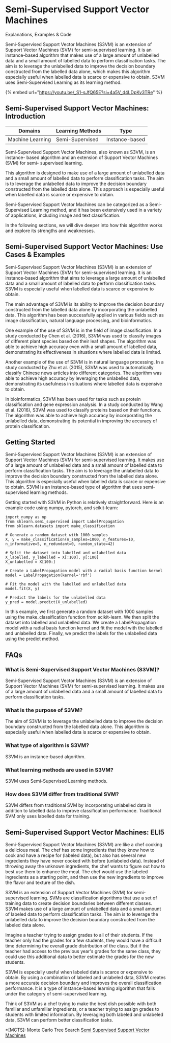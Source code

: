 # Semi-Supervised Support Vector Machines

Explanations, Examples & Code

Semi-Supervised Support Vector Machines (S3VM) is an extension of Support Vector Machines (SVM) for semi-supervised learning. It is an instance-based algorithm that makes use of a large amount of unlabelled data and a small amount of labelled data to perform classification tasks. The aim is to leverage the unlabelled data to improve the decision boundary constructed from the labelled data alone, which makes this algorithm especially useful when labelled data is scarce or expensive to obtain. S3VM uses Semi-Supervised Learning as its learning method.

{% embed url="https://youtu.be/_S1-sJfQ65E?si=4a5V_d4LDpKv3TRe" %}

## Semi-Supervised Support Vector Machines: Introduction

| Domains          | Learning Methods | Type           |
| ---------------- | ---------------- | -------------- |
| Machine Learning | Semi-Supervised  | Instance-based |

Semi-Supervised Support Vector Machines, also known as S3VM, is an instance- based algorithm and an extension of Support Vector Machines (SVM) for semi- supervised learning.

This algorithm is designed to make use of a large amount of unlabelled data and a small amount of labelled data to perform classification tasks. The aim is to leverage the unlabelled data to improve the decision boundary constructed from the labelled data alone. This approach is especially useful when labelled data is scarce or expensive to obtain.

Semi-Supervised Support Vector Machines can be categorized as a Semi- Supervised Learning method, and it has been extensively used in a variety of applications, including image and text classification.

In the following sections, we will dive deeper into how this algorithm works and explore its strengths and weaknesses.

## Semi-Supervised Support Vector Machines: Use Cases & Examples

Semi-Supervised Support Vector Machines (S3VM) is an extension of Support Vector Machines (SVM) for semi-supervised learning. It is an instance-based algorithm that aims to leverage a large amount of unlabelled data and a small amount of labelled data to perform classification tasks. S3VM is especially useful when labelled data is scarce or expensive to obtain.

The main advantage of S3VM is its ability to improve the decision boundary constructed from the labelled data alone by incorporating the unlabelled data. This algorithm has been successfully applied in various fields such as image classification, natural language processing, and bioinformatics.

One example of the use of S3VM is in the field of image classification. In a study conducted by Chen et al. (2016), S3VM was used to classify images of different plant species based on their leaf shapes. The algorithm was able to achieve high accuracy even with a small amount of labelled data, demonstrating its effectiveness in situations where labelled data is limited.

Another example of the use of S3VM is in natural language processing. In a study conducted by Zhu et al. (2015), S3VM was used to automatically classify Chinese news articles into different categories. The algorithm was able to achieve high accuracy by leveraging the unlabelled data, demonstrating its usefulness in situations where labelled data is expensive to obtain.

In bioinformatics, S3VM has been used for tasks such as protein classification and gene expression analysis. In a study conducted by Wang et al. (2016), S3VM was used to classify proteins based on their functions. The algorithm was able to achieve high accuracy by incorporating the unlabelled data, demonstrating its potential in improving the accuracy of protein classification.

## Getting Started

Semi-Supervised Support Vector Machines (S3VM) is an extension of Support Vector Machines (SVM) for semi-supervised learning. It makes use of a large amount of unlabelled data and a small amount of labelled data to perform classification tasks. The aim is to leverage the unlabelled data to improve the decision boundary constructed from the labelled data alone. This algorithm is especially useful when labelled data is scarce or expensive to obtain. S3VM is an instance-based type of algorithm that uses semi-supervised learning methods.

Getting started with S3VM in Python is relatively straightforward. Here is an example code using numpy, pytorch, and scikit-learn:

```
import numpy as np
from sklearn.semi_supervised import LabelPropagation
from sklearn.datasets import make_classification

# Generate a random dataset with 1000 samples
X, y = make_classification(n_samples=1000, n_features=10, n_informative=5, n_redundant=0, random_state=42)

# Split the dataset into labelled and unlabelled data
X_labelled, y_labelled = X[:100], y[:100]
X_unlabelled = X[100:]

# Create a LabelPropagation model with a radial basis function kernel
model = LabelPropagation(kernel='rbf')

# Fit the model with the labelled and unlabelled data
model.fit(X, y)

# Predict the labels for the unlabelled data
y_pred = model.predict(X_unlabelled)

```

In this example, we first generate a random dataset with 1000 samples using the make\_classification function from scikit-learn. We then split the dataset into labelled and unlabelled data. We create a LabelPropagation model with a radial basis function kernel and fit the model with the labelled and unlabelled data. Finally, we predict the labels for the unlabelled data using the predict method.

## FAQs

### What is Semi-Supervised Support Vector Machines (S3VM)?

Semi-Supervised Support Vector Machines (S3VM) is an extension of Support Vector Machines (SVM) for semi-supervised learning. It makes use of a large amount of unlabelled data and a small amount of labelled data to perform classification tasks.

### What is the purpose of S3VM?

The aim of S3VM is to leverage the unlabelled data to improve the decision boundary constructed from the labelled data alone. This algorithm is especially useful when labelled data is scarce or expensive to obtain.

### What type of algorithm is S3VM?

S3VM is an instance-based algorithm.

### What learning methods are used in S3VM?

S3VM uses Semi-Supervised Learning methods.

### How does S3VM differ from traditional SVM?

S3VM differs from traditional SVM by incorporating unlabelled data in addition to labelled data to improve classification performance. Traditional SVM only uses labelled data for training.

## Semi-Supervised Support Vector Machines: ELI5

Semi-Supervised Support Vector Machines (S3VM) are like a chef cooking a delicious meal. The chef has some ingredients that they know how to cook and have a recipe for (labeled data), but also has several new ingredients they have never cooked with before (unlabeled data). Instead of throwing away the unknown ingredients, the chef wants to figure out how to best use them to enhance the meal. The chef would use the labeled ingredients as a starting point, and then use the new ingredients to improve the flavor and texture of the dish.

S3VM is an extension of Support Vector Machines (SVM) for semi-supervised learning. SVMs are classification algorithms that use a set of training data to create decision boundaries between different classes. S3VM makes use of a large amount of unlabelled data and a small amount of labeled data to perform classification tasks. The aim is to leverage the unlabelled data to improve the decision boundary constructed from the labeled data alone.

Imagine a teacher trying to assign grades to all of their students. If the teacher only had the grades for a few students, they would have a difficult time determining the overall grade distribution of the class. But if the teacher had access to the previous year's grades for the same class, they could use this additional data to better estimate the grades for the new students.

S3VM is especially useful when labeled data is scarce or expensive to obtain. By using a combination of labeled and unlabeled data, S3VM creates a more accurate decision boundary and improves the overall classification performance. It is a type of instance-based learning algorithm that falls under the category of semi-supervised learning.

Think of S3VM as a chef trying to make the best dish possible with both familiar and unfamiliar ingredients, or a teacher trying to assign grades to students with limited information. By leveraging both labeled and unlabeled data, S3VM can perform better classification tasks.

\*\[MCTS]: Monte Carlo Tree Search [Semi Supervised Support Vector Machines](https://serp.ai/semi-supervised-support-vector-machines/)
